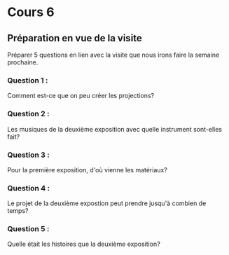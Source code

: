 # Cours 6
## Préparation en vue de la visite
Préparer 5 questions en lien avec la visite que nous irons faire la semaine prochaine. 

### Question 1 : 
Comment est-ce que on peu créer les projections?

### Question 2 :
Les musiques de la deuxième exposition avec quelle instrument sont-elles fait?

### Question 3 :
Pour la première exposition, d'où vienne les matériaux?

### Question 4 :
Le projet de la deuxième expostion peut prendre jusqu'à combien de temps?

### Question 5 :
Quelle était les histoires que la deuxième exposition?
